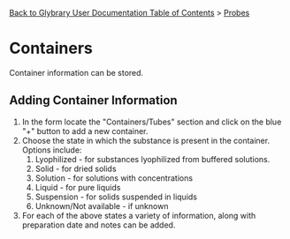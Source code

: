 [Back to Glybrary User Documentation Table of Contents](/user/README.md#table-of-contents) > [Probes](/user/guides/Probes.md)

# Containers

Container information can be stored. 

## Adding Container Information

1. In the form locate the "Containers/Tubes" section and click on the blue "+" button to add a new container. 
2. Choose the state in which the substance is present in the container. Options include:
    1. Lyophilized - for substances lyophilized from buffered solutions.
    2. Solid - for dried solids
    4. Solution - for solutions with concentrations
    5. Liquid - for pure liquids
    6. Suspension - for solids suspended in liquids
    7. Unknown/Not available - if unknown
3. For each of the above states a variety of information, along with preparation date and notes can be added.
